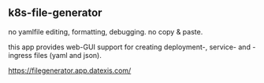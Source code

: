  ## k8s-file-generator
 
 no yamlfile editing, formatting, debugging. no copy & paste.
 
 this app provides web-GUI support for creating deployment-, service- and -ingress files (yaml and json).
 
 
 https://filegenerator.app.datexis.com/
